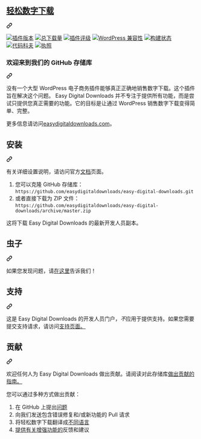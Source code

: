 <div class="Box-sc-g0xbh4-0 bJMeLZ js-snippet-clipboard-copy-unpositioned" data-hpc="true"><article class="markdown-body entry-content container-lg" itemprop="text"><div class="markdown-heading" dir="auto"><h1 tabindex="-1" class="heading-element" dir="auto"><a href="https://easydigitaldownloads.com" rel="nofollow"><font style="vertical-align: inherit;"><font style="vertical-align: inherit;">轻松数字下载</font></font></a></h1><a id="user-content-easy-digital-downloads" class="anchor" aria-label="永久链接：轻松数字下载" href="#easy-digital-downloads"><svg class="octicon octicon-link" viewBox="0 0 16 16" version="1.1" width="16" height="16" aria-hidden="true"><path d="m7.775 3.275 1.25-1.25a3.5 3.5 0 1 1 4.95 4.95l-2.5 2.5a3.5 3.5 0 0 1-4.95 0 .751.751 0 0 1 .018-1.042.751.751 0 0 1 1.042-.018 1.998 1.998 0 0 0 2.83 0l2.5-2.5a2.002 2.002 0 0 0-2.83-2.83l-1.25 1.25a.751.751 0 0 1-1.042-.018.751.751 0 0 1-.018-1.042Zm-4.69 9.64a1.998 1.998 0 0 0 2.83 0l1.25-1.25a.751.751 0 0 1 1.042.018.751.751 0 0 1 .018 1.042l-1.25 1.25a3.5 3.5 0 1 1-4.95-4.95l2.5-2.5a3.5 3.5 0 0 1 4.95 0 .751.751 0 0 1-.018 1.042.751.751 0 0 1-1.042.018 1.998 1.998 0 0 0-2.83 0l-2.5 2.5a1.998 1.998 0 0 0 0 2.83Z"></path></svg></a></div>
<p dir="auto"><a target="_blank" rel="noopener noreferrer nofollow" href="https://camo.githubusercontent.com/fa7133dc4eb32680081e34db5cc8842b232e2bc204dec159caaf1f5708319628/68747470733a2f2f696d672e736869656c64732e696f2f776f726470726573732f706c7567696e2f762f656173792d6469676974616c2d646f776e6c6f6164732e7376673f6d61784167653d313732383030"><img src="https://camo.githubusercontent.com/fa7133dc4eb32680081e34db5cc8842b232e2bc204dec159caaf1f5708319628/68747470733a2f2f696d672e736869656c64732e696f2f776f726470726573732f706c7567696e2f762f656173792d6469676974616c2d646f776e6c6f6164732e7376673f6d61784167653d313732383030" alt="插件版本" data-canonical-src="https://img.shields.io/wordpress/plugin/v/easy-digital-downloads.svg?maxAge=172800" style="max-width: 100%;"></a> <a target="_blank" rel="noopener noreferrer nofollow" href="https://camo.githubusercontent.com/3059c8bba8c09cd970e1b1b8930eb83725bdbfbc74b07f7ca37648a1dd1aa9de/68747470733a2f2f696d672e736869656c64732e696f2f776f726470726573732f706c7567696e2f64742f656173792d6469676974616c2d646f776e6c6f6164732e7376673f6d61784167653d313732383030"><img src="https://camo.githubusercontent.com/3059c8bba8c09cd970e1b1b8930eb83725bdbfbc74b07f7ca37648a1dd1aa9de/68747470733a2f2f696d672e736869656c64732e696f2f776f726470726573732f706c7567696e2f64742f656173792d6469676974616c2d646f776e6c6f6164732e7376673f6d61784167653d313732383030" alt="总下载量" data-canonical-src="https://img.shields.io/wordpress/plugin/dt/easy-digital-downloads.svg?maxAge=172800" style="max-width: 100%;"></a> <a target="_blank" rel="noopener noreferrer nofollow" href="https://camo.githubusercontent.com/3762b3f17542e20e12b57ad7a1bc93f8464222497f3f76dbc7dfdde49221dbfc/68747470733a2f2f696d672e736869656c64732e696f2f776f726470726573732f706c7567696e2f722f656173792d6469676974616c2d646f776e6c6f6164732e7376673f6d61784167653d313732383030"><img src="https://camo.githubusercontent.com/3762b3f17542e20e12b57ad7a1bc93f8464222497f3f76dbc7dfdde49221dbfc/68747470733a2f2f696d672e736869656c64732e696f2f776f726470726573732f706c7567696e2f722f656173792d6469676974616c2d646f776e6c6f6164732e7376673f6d61784167653d313732383030" alt="插件评级" data-canonical-src="https://img.shields.io/wordpress/plugin/r/easy-digital-downloads.svg?maxAge=172800" style="max-width: 100%;"></a> <a target="_blank" rel="noopener noreferrer nofollow" href="https://camo.githubusercontent.com/669e684c826a3c921e02298a0577cc3047f9c13755d0fce44cd1aae746d71914/68747470733a2f2f696d672e736869656c64732e696f2f776f726470726573732f762f656173792d6469676974616c2d646f776e6c6f6164732e7376673f6d61784167653d313732383030"><img src="https://camo.githubusercontent.com/669e684c826a3c921e02298a0577cc3047f9c13755d0fce44cd1aae746d71914/68747470733a2f2f696d672e736869656c64732e696f2f776f726470726573732f762f656173792d6469676974616c2d646f776e6c6f6164732e7376673f6d61784167653d313732383030" alt="WordPress 兼容性" data-canonical-src="https://img.shields.io/wordpress/v/easy-digital-downloads.svg?maxAge=172800" style="max-width: 100%;"></a> <a href="https://buildkite.com/sandhills-development-llc/easy-digital-downloads?branch=main" rel="nofollow"><img src="https://camo.githubusercontent.com/b3fa6792e5c15867a07ab282150431e43017b0816bd2c391e047e87a704a32b1/68747470733a2f2f62616467652e6275696c646b6974652e636f6d2f65333138653136343966336132386634303239323732323331623932363132366435363634383337643537356364353037612e7376673f6272616e63683d6d61696e" alt="构建状态" data-canonical-src="https://badge.buildkite.com/e318e1649f3a28f4029272231b926126d5664837d575cd507a.svg?branch=main" style="max-width: 100%;"></a> <a href="https://codecov.io/gh/awesomemotive/easy-digital-downloads-pro" rel="nofollow"><img src="https://camo.githubusercontent.com/182f5e24241a5f3576c6b11df1a523df9882b6eee7c1d585afd991b14e5191a5/68747470733a2f2f636f6465636f762e696f2f67682f617765736f6d656d6f746976652f656173792d6469676974616c2d646f776e6c6f6164732d70726f2f67726170682f62616467652e7376673f746f6b656e3d31474f32355a55385843" alt="代码科夫" data-canonical-src="https://codecov.io/gh/awesomemotive/easy-digital-downloads-pro/graph/badge.svg?token=1GO25ZU8XC" style="max-width: 100%;"></a> <a href="https://github.com/easydigitaldownloads/easy-digital-downloads/blob/master/license.txt"><img src="https://camo.githubusercontent.com/c1d9c80f93b7b1d1d0cc44be1656560f2a2de096646179e68ad4dc84f7bf27f7/68747470733a2f2f696d672e736869656c64732e696f2f62616467652f6c6963656e73652d47504c2d2d322e302532422d626c75652e737667" alt="执照" data-canonical-src="https://img.shields.io/badge/license-GPL--2.0%2B-blue.svg" style="max-width: 100%;"></a></p>
<div class="markdown-heading" dir="auto"><h3 tabindex="-1" class="heading-element" dir="auto"><font style="vertical-align: inherit;"><font style="vertical-align: inherit;">欢迎来到我们的 GitHub 存储库</font></font></h3><a id="user-content-welcome-to-our-github-repository" class="anchor" aria-label="永久链接：欢迎来到我们的 GitHub 存储库" href="#welcome-to-our-github-repository"><svg class="octicon octicon-link" viewBox="0 0 16 16" version="1.1" width="16" height="16" aria-hidden="true"><path d="m7.775 3.275 1.25-1.25a3.5 3.5 0 1 1 4.95 4.95l-2.5 2.5a3.5 3.5 0 0 1-4.95 0 .751.751 0 0 1 .018-1.042.751.751 0 0 1 1.042-.018 1.998 1.998 0 0 0 2.83 0l2.5-2.5a2.002 2.002 0 0 0-2.83-2.83l-1.25 1.25a.751.751 0 0 1-1.042-.018.751.751 0 0 1-.018-1.042Zm-4.69 9.64a1.998 1.998 0 0 0 2.83 0l1.25-1.25a.751.751 0 0 1 1.042.018.751.751 0 0 1 .018 1.042l-1.25 1.25a3.5 3.5 0 1 1-4.95-4.95l2.5-2.5a3.5 3.5 0 0 1 4.95 0 .751.751 0 0 1-.018 1.042.751.751 0 0 1-1.042.018 1.998 1.998 0 0 0-2.83 0l-2.5 2.5a1.998 1.998 0 0 0 0 2.83Z"></path></svg></a></div>
<p dir="auto"><font style="vertical-align: inherit;"><font style="vertical-align: inherit;">没有一个大型 WordPress 电子商务插件能够真正正确地销售数字下载。这个插件旨在解决这个问题。 Easy Digital Downloads 并不专注于提供所有功能，而是尝试只提供您真正需要的功能。它的目标是让通过 WordPress 销售数字下载变得简单、完整。</font></font></p>
<p dir="auto"><font style="vertical-align: inherit;"><font style="vertical-align: inherit;">更多信息请访问</font></font><a href="https://easydigitaldownloads.com/" rel="nofollow"><font style="vertical-align: inherit;"><font style="vertical-align: inherit;">easydigitaldownloads.com</font></font></a><font style="vertical-align: inherit;"><font style="vertical-align: inherit;">。</font></font></p>
<div class="markdown-heading" dir="auto"><h2 tabindex="-1" class="heading-element" dir="auto"><font style="vertical-align: inherit;"><font style="vertical-align: inherit;">安装</font></font></h2><a id="user-content-installation" class="anchor" aria-label="永久链接：安装" href="#installation"><svg class="octicon octicon-link" viewBox="0 0 16 16" version="1.1" width="16" height="16" aria-hidden="true"><path d="m7.775 3.275 1.25-1.25a3.5 3.5 0 1 1 4.95 4.95l-2.5 2.5a3.5 3.5 0 0 1-4.95 0 .751.751 0 0 1 .018-1.042.751.751 0 0 1 1.042-.018 1.998 1.998 0 0 0 2.83 0l2.5-2.5a2.002 2.002 0 0 0-2.83-2.83l-1.25 1.25a.751.751 0 0 1-1.042-.018.751.751 0 0 1-.018-1.042Zm-4.69 9.64a1.998 1.998 0 0 0 2.83 0l1.25-1.25a.751.751 0 0 1 1.042.018.751.751 0 0 1 .018 1.042l-1.25 1.25a3.5 3.5 0 1 1-4.95-4.95l2.5-2.5a3.5 3.5 0 0 1 4.95 0 .751.751 0 0 1-.018 1.042.751.751 0 0 1-1.042.018 1.998 1.998 0 0 0-2.83 0l-2.5 2.5a1.998 1.998 0 0 0 0 2.83Z"></path></svg></a></div>
<p dir="auto"><font style="vertical-align: inherit;"><font style="vertical-align: inherit;">有关详细设置说明，请访问官方</font></font><a href="https://easydigitaldownloads.com/documentation/" rel="nofollow"><font style="vertical-align: inherit;"><font style="vertical-align: inherit;">文档</font></font></a><font style="vertical-align: inherit;"><font style="vertical-align: inherit;">页面。</font></font></p>
<ol dir="auto">
<li><font style="vertical-align: inherit;"><font style="vertical-align: inherit;">您可以克隆 GitHub 存储库：</font></font><code>https://github.com/easydigitaldownloads/easy-digital-downloads.git</code></li>
<li><font style="vertical-align: inherit;"><font style="vertical-align: inherit;">或者直接下载为 ZIP 文件：</font></font><code>https://github.com/easydigitaldownloads/easy-digital-downloads/archive/master.zip</code></li>
</ol>
<p dir="auto"><font style="vertical-align: inherit;"><font style="vertical-align: inherit;">这将下载 Easy Digital Downloads 的最新开发人员副本。</font></font></p>
<div class="markdown-heading" dir="auto"><h2 tabindex="-1" class="heading-element" dir="auto"><font style="vertical-align: inherit;"><font style="vertical-align: inherit;">虫子</font></font></h2><a id="user-content-bugs" class="anchor" aria-label="永久链接：错误" href="#bugs"><svg class="octicon octicon-link" viewBox="0 0 16 16" version="1.1" width="16" height="16" aria-hidden="true"><path d="m7.775 3.275 1.25-1.25a3.5 3.5 0 1 1 4.95 4.95l-2.5 2.5a3.5 3.5 0 0 1-4.95 0 .751.751 0 0 1 .018-1.042.751.751 0 0 1 1.042-.018 1.998 1.998 0 0 0 2.83 0l2.5-2.5a2.002 2.002 0 0 0-2.83-2.83l-1.25 1.25a.751.751 0 0 1-1.042-.018.751.751 0 0 1-.018-1.042Zm-4.69 9.64a1.998 1.998 0 0 0 2.83 0l1.25-1.25a.751.751 0 0 1 1.042.018.751.751 0 0 1 .018 1.042l-1.25 1.25a3.5 3.5 0 1 1-4.95-4.95l2.5-2.5a3.5 3.5 0 0 1 4.95 0 .751.751 0 0 1-.018 1.042.751.751 0 0 1-1.042.018 1.998 1.998 0 0 0-2.83 0l-2.5 2.5a1.998 1.998 0 0 0 0 2.83Z"></path></svg></a></div>
<p dir="auto"><font style="vertical-align: inherit;"><font style="vertical-align: inherit;">如果您发现问题，请</font></font><a href="https://github.com/easydigitaldownloads/easy-digital-downloads/issues?state=open"><font style="vertical-align: inherit;"><font style="vertical-align: inherit;">在这里</font></font></a><font style="vertical-align: inherit;"><font style="vertical-align: inherit;">告诉我们！</font></font></p>
<div class="markdown-heading" dir="auto"><h2 tabindex="-1" class="heading-element" dir="auto"><font style="vertical-align: inherit;"><font style="vertical-align: inherit;">支持</font></font></h2><a id="user-content-support" class="anchor" aria-label="永久链接： 支持" href="#support"><svg class="octicon octicon-link" viewBox="0 0 16 16" version="1.1" width="16" height="16" aria-hidden="true"><path d="m7.775 3.275 1.25-1.25a3.5 3.5 0 1 1 4.95 4.95l-2.5 2.5a3.5 3.5 0 0 1-4.95 0 .751.751 0 0 1 .018-1.042.751.751 0 0 1 1.042-.018 1.998 1.998 0 0 0 2.83 0l2.5-2.5a2.002 2.002 0 0 0-2.83-2.83l-1.25 1.25a.751.751 0 0 1-1.042-.018.751.751 0 0 1-.018-1.042Zm-4.69 9.64a1.998 1.998 0 0 0 2.83 0l1.25-1.25a.751.751 0 0 1 1.042.018.751.751 0 0 1 .018 1.042l-1.25 1.25a3.5 3.5 0 1 1-4.95-4.95l2.5-2.5a3.5 3.5 0 0 1 4.95 0 .751.751 0 0 1-.018 1.042.751.751 0 0 1-1.042.018 1.998 1.998 0 0 0-2.83 0l-2.5 2.5a1.998 1.998 0 0 0 0 2.83Z"></path></svg></a></div>
<p dir="auto"><font style="vertical-align: inherit;"><font style="vertical-align: inherit;">这是 Easy Digital Downloads 的开发人员门户，</font></font><em><font style="vertical-align: inherit;"><font style="vertical-align: inherit;">不</font></font></em><font style="vertical-align: inherit;"><font style="vertical-align: inherit;">应用于提供支持。</font><font style="vertical-align: inherit;">如果您需要提交支持请求，</font><font style="vertical-align: inherit;">请访问</font></font><a href="https://easydigitaldownloads.com/support" rel="nofollow"><font style="vertical-align: inherit;"><font style="vertical-align: inherit;">支持页面。</font></font></a><font style="vertical-align: inherit;"></font></p>
<div class="markdown-heading" dir="auto"><h2 tabindex="-1" class="heading-element" dir="auto"><font style="vertical-align: inherit;"><font style="vertical-align: inherit;">贡献</font></font></h2><a id="user-content-contributions" class="anchor" aria-label="永久链接：贡献" href="#contributions"><svg class="octicon octicon-link" viewBox="0 0 16 16" version="1.1" width="16" height="16" aria-hidden="true"><path d="m7.775 3.275 1.25-1.25a3.5 3.5 0 1 1 4.95 4.95l-2.5 2.5a3.5 3.5 0 0 1-4.95 0 .751.751 0 0 1 .018-1.042.751.751 0 0 1 1.042-.018 1.998 1.998 0 0 0 2.83 0l2.5-2.5a2.002 2.002 0 0 0-2.83-2.83l-1.25 1.25a.751.751 0 0 1-1.042-.018.751.751 0 0 1-.018-1.042Zm-4.69 9.64a1.998 1.998 0 0 0 2.83 0l1.25-1.25a.751.751 0 0 1 1.042.018.751.751 0 0 1 .018 1.042l-1.25 1.25a3.5 3.5 0 1 1-4.95-4.95l2.5-2.5a3.5 3.5 0 0 1 4.95 0 .751.751 0 0 1-.018 1.042.751.751 0 0 1-1.042.018 1.998 1.998 0 0 0-2.83 0l-2.5 2.5a1.998 1.998 0 0 0 0 2.83Z"></path></svg></a></div>
<p dir="auto"><font style="vertical-align: inherit;"><font style="vertical-align: inherit;">欢迎任何人为 Easy Digital Downloads 做出贡献。请阅读</font><font style="vertical-align: inherit;">对此存储库</font></font><a href="https://github.com/easydigitaldownloads/easy-digital-downloads/blob/master/CONTRIBUTING.md"><font style="vertical-align: inherit;"><font style="vertical-align: inherit;">做出贡献的指南。</font></font></a><font style="vertical-align: inherit;"></font></p>
<p dir="auto"><font style="vertical-align: inherit;"><font style="vertical-align: inherit;">您可以通过多种方式做出贡献：</font></font></p>
<ol dir="auto">
<li><font style="vertical-align: inherit;"><font style="vertical-align: inherit;">在 GitHub 上</font><font style="vertical-align: inherit;">提出</font></font><a href="https://github.com/easydigitaldownloads/easy-digital-downloads/issues"><font style="vertical-align: inherit;"><font style="vertical-align: inherit;">问题</font></font></a><font style="vertical-align: inherit;"></font></li>
<li><font style="vertical-align: inherit;"><font style="vertical-align: inherit;">向我们发送包含错误修复和/或新功能的 Pull 请求</font></font></li>
<li><font style="vertical-align: inherit;"><font style="vertical-align: inherit;">将轻松数字下载翻译成</font></font><a href="https://translate.wordpress.org/projects/wp-plugins/easy-digital-downloads/" rel="nofollow"><font style="vertical-align: inherit;"><font style="vertical-align: inherit;">不同语言</font></font></a></li>
<li><font style="vertical-align: inherit;"><a href="https://github.com/easydigitaldownloads/easy-digital-downloads/issues?direction=desc&amp;labels=Enhancement&amp;page=1&amp;sort=created&amp;state=open"><font style="vertical-align: inherit;">提供有关增强功能的</font></a><font style="vertical-align: inherit;">反馈和建议</font></font><a href="https://github.com/easydigitaldownloads/easy-digital-downloads/issues?direction=desc&amp;labels=Enhancement&amp;page=1&amp;sort=created&amp;state=open"><font style="vertical-align: inherit;"></font></a></li>
</ol>
</article></div>
